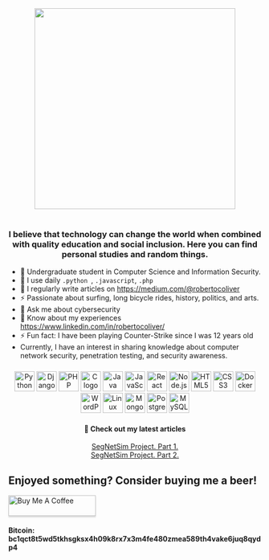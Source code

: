 <div align="center">
    <img height="400" src="https://github.com/robertocoliver/robertocoliver/assets/102238044/13b25a7e-90bf-46f2-aa7a-0fdaaccf3849" />
</div>

<br/>
<h3 align="center">I believe that technology can change the world when combined with quality education and social inclusion. Here you can find personal studies and random things.</h3>

- 🔭 Undergraduate student in Computer Science and Information Security.
- 🌱 I use daily  `.python `,  `.javascript`, `.php`
- 📝 I regularly write articles on https://medium.com/@robertocoliver
- ⚡ Passionate about surfing, long bicycle rides, history, politics, and arts.
- 💬 Ask me about cybersecurity
- 📄 Know about my experiences https://www.linkedin.com/in/robertocoliver/
- ⚡ Fun fact: I have been playing Counter-Strike since I was 12 years old
- Currently, I have an interest in sharing knowledge about computer network security, penetration testing, and security awareness.



###

<div align="center">
  <img src="https://cdn.jsdelivr.net/gh/devicons/devicon/icons/python/python-original.svg" height="40" alt="Python logo" />
  <img src="https://cdn.jsdelivr.net/gh/devicons/devicon/icons/django/django-plain.svg" height="40" alt="Django logo" />
  <img src="https://cdn.jsdelivr.net/gh/devicons/devicon/icons/php/php-original.svg" height="40" alt="PHP logo" />
  <img src="https://cdn.jsdelivr.net/gh/devicons/devicon/icons/c/c-original.svg" height="40" alt="C logo" />
  <img src="https://cdn.jsdelivr.net/gh/devicons/devicon/icons/java/java-original.svg" height="40" alt="Java logo" />
  <img src="https://cdn.jsdelivr.net/gh/devicons/devicon/icons/javascript/javascript-original.svg" height="40" alt="JavaScript logo" />
  <img src="https://cdn.jsdelivr.net/gh/devicons/devicon/icons/react/react-original.svg" height="40" alt="React logo" />
  <img src="https://cdn.jsdelivr.net/gh/devicons/devicon/icons/nodejs/nodejs-original-wordmark.svg" height="40" alt="Node.js logo" />
  <img src="https://cdn.jsdelivr.net/gh/devicons/devicon/icons/html5/html5-original.svg" height="40" alt="HTML5 logo" />
  <img src="https://cdn.jsdelivr.net/gh/devicons/devicon/icons/css3/css3-original.svg" height="40" alt="CSS3 logo" />
  <img src="https://cdn.jsdelivr.net/gh/devicons/devicon/icons/docker/docker-original.svg" height="40" alt="Docker logo" />
  <img src="https://cdn.jsdelivr.net/gh/devicons/devicon/icons/wordpress/wordpress-plain.svg" height="40" alt="WordPress logo" />
  <img src="https://cdn.jsdelivr.net/gh/devicons/devicon/icons/linux/linux-original.svg" height="40" alt="Linux logo" />
  <img src="https://cdn.jsdelivr.net/gh/devicons/devicon/icons/mongodb/mongodb-original.svg" height="40" alt="MongoDB logo" />
  <img src="https://cdn.jsdelivr.net/gh/devicons/devicon/icons/postgresql/postgresql-original.svg" height="40" alt="PostgreSQL logo" />
  <img src="https://cdn.jsdelivr.net/gh/devicons/devicon/icons/mysql/mysql-original.svg" height="40" alt="MySQL logo" />
</div>


<div align="center">
  <h4>📕 Check out my latest articles</h4>
  <!-- BLOG-POST-LIST:START -->
  <div style="text-align: center;">
    <a href="https://medium.com/@robertocoliver/projeto-segnetsim-parte-2-6eacba7f8886">SegNetSim Project. Part 1.</a><br>
    <a href="https://medium.com/@robertocoliver/projeto-segnetsim-parte-2-2882670a1634">SegNetSim Project. Part 2.</a>
  </div>
  <!-- BLOG-POST-LIST:END -->
</div>

## Enjoyed something? Consider buying me a beer! 

<a href="https://www.buymeacoffee.com/robertocoliver" target="_blank">
  <img src="https://www.buymeacoffee.com/assets/img/custom_images/orange_img.png" alt="Buy Me A Coffee" style="height: 41px !important;width: 174px !important;box-shadow: 0px 3px 2px 0px rgba(190, 190, 190, 0.5) !important;-webkit-box-shadow: 0px 3px 2px 0px rgba(190, 190, 190, 0.5) !important;" >
</a><br>

#### Bitcoin: bc1qct8t5wd5tkhsgksx4h09k8rx7x3m4fe480zmea589th4vake6juq8qydp4


